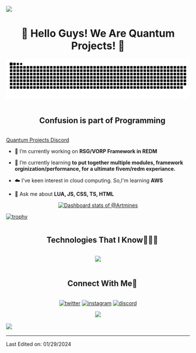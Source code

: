 
<!--horizontal divider(gradiant)-->
<img src="https://user-images.githubusercontent.com/73097560/115834477-dbab4500-a447-11eb-908a-139a6edaec5c.gif">

<!--h1 without bottom border-->
<h1 align="center">🌌 Hello Guys! We Are Quantum Projects! 🌌</h1>


<!--- snake -->
<div align="center">
  <img  src="https://raw.githubusercontent.com/platane/snk/output/github-contribution-grid-snake-dark.svg"
       alt="snake" /></a>
</div>


<!--h2 without bottom border-->
<div id="user-content-toc">
  <ul align="center">
    <summary><h2 style="display: inline-block">Confusion is part of Programming</h2></summary>
  </ul>
</div>


<!--Intro start-->
[Quantum Projects Discord](https://discord.gg/kJ8ZrGM8TS)
- 🔭 I’m currently working on **RSG/VORP Framework in REDM**

- 🌱 I’m currently learning **to put together multiple modules, framework orginization/performance, for a ultimate fivem/redm experiance.**

- ☁️ I've keen interest in cloud computing. So,I'm learning **AWS**

- 💬 Ask me about **LUA, JS, CSS, TS, HTML**
<!-- Copy-paste in your Readme.md file -->

<!--OSS Insight User Dashboard Stats-->
<div align="center">
  <a href="https://next.ossinsight.io/widgets/official/compose-user-dashboard-stats?user_id=96462463" target="_blank" style="display: block;">
    <picture>
      <source media="(prefers-color-scheme: dark)" srcset="https://next.ossinsight.io/widgets/official/compose-user-dashboard-stats/thumbnail.png?user_id=96462463&image_size=auto&color_scheme=dark" width="771" height="auto">
      <img alt="Dashboard stats of @Artmines" src="https://next.ossinsight.io/widgets/official/compose-user-dashboard-stats/thumbnail.png?user_id=96462463&image_size=auto&color_scheme=light" width="771" height="auto">
    </picture>
  </a>
</div>

<!--Trophy Section-->

<!--- trophy (start) -->
[![trophy](https://github-profile-trophy.vercel.app/?artmines=ryo-ma&theme=onedark)](https://github.com/ryo-ma/github-profile-trophy)

</p>        
<!--- stats (end) -->


<!--h1 without bottom border-->
<div id="user-content-toc">
  <ul align="center">
    <summary><h2 style="display: inline-block">Technologies That I Know👨🏻‍💻</h2></summary>
  </ul>
</div>
<!--tech stack icons-->
<p align="center">
  <a href="https://skillicons.dev">
    <img src="https://skillicons.dev/icons?i=git,bootstrap,c,cpp,css,discord,docker,dynamodb,github,html,java,js,linux,mongodb,mysql,nextjs,nodejs,py,tailwind,ts,vscode&perline=14" />
  </a>
</p>


<!-- Connect with me -->
<!--h2 without bottom border-->
<div id="user-content-toc">
  <ul align="center">
    <summary><h2 style="display: inline-block">Connect With Me🤝</h2></summary>
  </ul>
</div>

<!--icons and links-->
<p align="center">
<a href="https://twitter.com/Artmines_Playz_" target="blank"><img align="center" src="https://user-images.githubusercontent.com/88904952/234980676-61bfb021-ecc8-48f7-88e6-34c1b06c4a58.png" alt="twitter" height="50" width="50" /></a> 
<a href="https://www.instagram.com/Artmines_Playz/" target="blank"><img align="center" src="https://user-images.githubusercontent.com/88904952/234981169-2dd1e58f-4b7e-468c-8213-034ba62156c3.png" alt="instagram" height="50" width="50" /></a>
<a href="https://discord.gg/8kUPbzRuNR" target="blank"><img align="center" src="https://user-images.githubusercontent.com/88904952/234982627-019fd336-6248-453c-9b05-97c13fd1d207.png" alt="discord" height="50" width="50" /></a>
  
</p>


<!--profile visit count-->
<div align="center">
  
[![](https://visitcount.itsvg.in/api?id=1010nishant&icon=3&color=6)](https://visitcount.itsvg.in)
  
</div>

<!--horizontal divider(gradiant)-->
<img src="https://user-images.githubusercontent.com/73097560/115834477-dbab4500-a447-11eb-908a-139a6edaec5c.gif">

----------------------------------------------------------------------

Last Edited on: 01/29/2024
